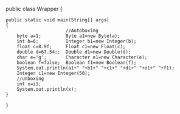 public class Wrapper {

	public static void main(String[] args) 
	{
		                  //Autoboxing
		byte a=1;         Byte a1=new Byte(a);
		int b=6;          Integer b1=new Integer(b);
		float c=8.9f;     Float c1=new Float(c);
		double d=67.54;;  Double d1=new Double(d);
		char e='g';       Character e1=new Character(e);
		boolean f=false;  Boolean f1=new Boolean(f);
		System.out.println(a1+" "+b1+" "+c1+" "+d1+" "+e1+" "+f1);
		Integer i1=new Integer(50);
		//unboxing
		int x=i1;
		System.out.println(x);
	}
	
	}
